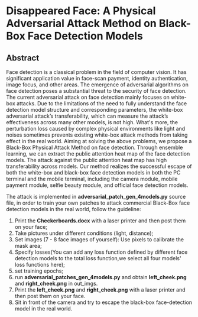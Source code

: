 

# Disappeared Face: A Physical Adversarial Attack Method on Black-Box Face Detection Models

## Abstract 

Face detection is a classical problem in the field of computer vision. It has significant application value in face-scan payment, identity authentication, image focus, and other areas. The emergence of adversarial algorithms on face detection poses a substantial threat to the security of face detection. The current adversarial attack on face detection mainly focuses on white-box attacks. Due to the limitations of the need to fully understand the face detection model structure and corresponding parameters, the white-box adversarial attack’s transferability, which can measure the attack’s effectiveness across many other models, is not high. What's more, the perturbation loss caused by complex physical environments like light and noises sometimes prevents existing white-box attack methods from taking effect in the real world. Aiming at solving the above problems, we propose a Black-Box Physical Attack Method on face detection. Through ensemble learning, we can extract the public attention heat map of the face detection models. The attack against the public attention heat map has high transferability across models. Our method realizes the successful escape of both the white-box and black-box face detection models in both the PC terminal and the mobile terminal, including the camera module, mobile payment module, selfie beauty module, and official face detection models.



The attack is implemented in **adversarial_patch_gen_4models.py** source file, in order to train your own patches to attack commercial Black-Box face detection models in the real world, follow the guideline:
1. Print the **Checkerboards.docx** with a laser printer and then post them on your face;
2. Take pictures under different conditions (light, distance);
3. Set images (7 - 8 face images of yourself):
Use pixels to calibrate the mask area;
4. Specify losses(You can add any loss function defined by different face detection models to the total loss function,we select all four models' loss functions here);
5. set training epochs;
6. run **adversarial_patches_gen_4models.py** and obtain **left_cheek.png** and **right_cheek.png** in out_imgs.
7. Print the **left_cheek.png** and **right_cheek.png** with a laser printer  and then post them on your face.
8. Sit in front of the camera and try to escape the black-box face-detection model in the real world.


